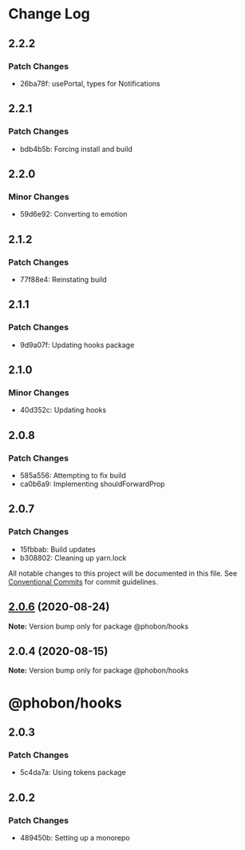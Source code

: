 # Change Log

## 2.2.2

### Patch Changes

- 26ba78f: usePortal, types for Notifications

## 2.2.1

### Patch Changes

- bdb4b5b: Forcing install and build

## 2.2.0

### Minor Changes

- 59d6e92: Converting to emotion

## 2.1.2

### Patch Changes

- 77f88e4: Reinstating build

## 2.1.1

### Patch Changes

- 9d9a07f: Updating hooks package

## 2.1.0

### Minor Changes

- 40d352c: Updating hooks

## 2.0.8

### Patch Changes

- 585a556: Attempting to fix build
- ca0b6a9: Implementing shouldForwardProp

## 2.0.7

### Patch Changes

- 15fbbab: Build updates
- b308802: Cleaning up yarn.lock

All notable changes to this project will be documented in this file.
See [Conventional Commits](https://conventionalcommits.org) for commit guidelines.

## [2.0.6](https://github.com/phobon/hooks/compare/@phobon/hooks@2.0.4...@phobon/hooks@2.0.6) (2020-08-24)

**Note:** Version bump only for package @phobon/hooks

## 2.0.4 (2020-08-15)

**Note:** Version bump only for package @phobon/hooks

# @phobon/hooks

## 2.0.3

### Patch Changes

- 5c4da7a: Using tokens package

## 2.0.2

### Patch Changes

- 489450b: Setting up a monorepo
